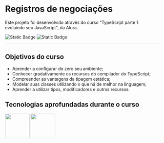 # Registros de negociações

  Este projeto foi desenvolvido através do curso "TypeScript parte 1: evoluindo seu JavaScript", da Alura. 

![Static Badge](https://img.shields.io/badge/Conclu%C3%ADdo-label?style=for-the-badge&label=Status) ![Static Badge](https://img.shields.io/badge/Alura-label?style=for-the-badge&label=Curso&color=%23000080)

<hr>

## Objetivos do curso

* Aprender a configurar do zero seu ambiente;
* Conhecer gradativamente os recursos do compilador do TypeScript;
* Compreender as vantagens da tipagem estática;
* Modelar suas classes utilizando o que há de melhor na linguagem;
* Aprender a utilizar tipos, modificadores e outros recursos.

## Tecnologias aprofundadas durante o curso

<img src="https://cdn.jsdelivr.net/gh/devicons/devicon@latest/icons/javascript/javascript-original.svg" width="80" height="80"/>                <img src="https://cdn.jsdelivr.net/gh/devicons/devicon@latest/icons/typescript/typescript-original.svg" width="80" height="80"/>

